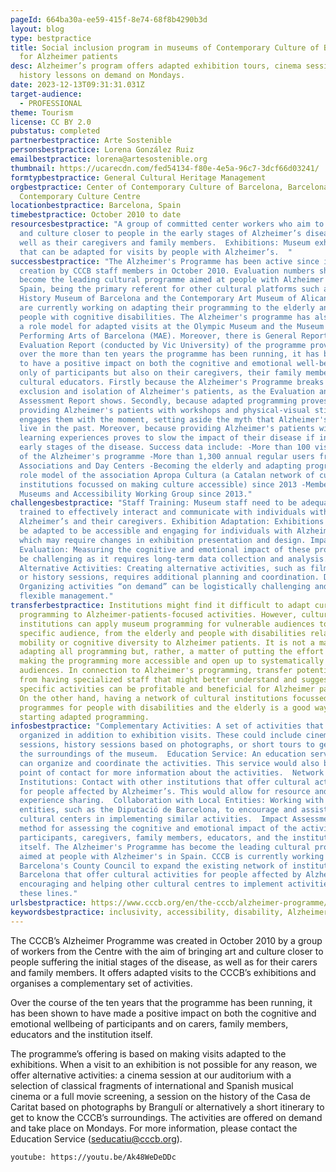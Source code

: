 ```yaml
---
pageId: 664ba30a-ee59-415f-8e74-68f8b4290b3d
layout: blog
type: bestpractice
title: Social inclusion program in museums of Contemporary Culture of Barcelona
  for Alzheimer patients
desc: Alzheimer’s program offers adapted exhibition tours, cinema sessions, and
  history lessons on demand on Mondays.
date: 2023-12-13T09:31:31.031Z
target-audience:
  - PROFESSIONAL
theme: Tourism
license: CC BY 2.0
pubstatus: completed
partnerbestpractice: Arte Sostenible
personsbestpractice: Lorena González Ruiz
emailbestpractice: lorena@artesostenible.org
thumbnail: https://ucarecdn.com/fed54134-f80e-4e5a-96c7-3dcf66d03241/
formtypbestpractice: General Cultural Heritage Management
orgbestpractice: Center of Contemporary Culture of Barcelona, Barcelona's
  Contemporary Culture Centre
locationbestpractice: Barcelona, Spain
timebestpractice: October 2010 to date
resourcesbestpractice: "A group of committed center workers who aim to bring art
  and culture closer to people in the early stages of Alzheimer’s disease, as
  well as their caregivers and family members.  Exhibitions: Museum exhibitions
  that can be adapted for visits by people with Alzheimer’s.  "
successbestpractice: "The Alzheimer's Programme has been active since its
  creation by CCCB staff members in October 2010. Evaluation numbers show it has
  become the leading cultural programme aimed at people with Alzheimer's in
  Spain, being the primary referent for other cultural platforms such as the
  History Museum of Barcelona and the Contemporary Art Museum of Alicante which
  are currently working on adapting their programming to the elderly and to
  people with cognitive disabilities. The Alzheimer's programme has also become
  a role model for adapted visits at the Olympic Museum and the Museum of
  Performing Arts of Barcelona (MAE). Moreover, there is General Report and an
  Evaluation Report (conducted by Vic University) of the programme proving that
  over the more than ten years the programme has been running, it has been shown
  to have a positive impact on both the cognitive and emotional well-being not
  only of participants but also on their caregivers, their family members and on
  cultural educators. Firstly because the Alzheimer's Programme breaks with the
  exclusion and isolation of Alzheimer's patients, as the Evaluation and
  Assessment Report shows. Secondly, because adapted programming proves that
  providing Alzheimer's patients with workshops and physical-visual stimuli
  engages them with the moment, setting aside the myth that Alzheimer's patients
  live in the past. Moreover, because providing Alzheimer's patients with
  learning experiences proves to slow the impact of their disease if in the
  early stages of the disease. Success data include: -More than 100 visits part
  of the Alzheimer's programme -More than 1,300 annual regular users from 30
  Associations and Day Centers -Becoming the elderly and adapting programming
  role model of the association Apropa Cultura (a Catalan network of cultural
  institutions focussed on making culture accessible) since 2013 -Member of the
  Museums and Accessibility Working Group since 2013."
challengesbestpractice: "Staff Training: Museum staff need to be adequately
  trained to effectively interact and communicate with individuals with
  Alzheimer’s and their caregivers. Exhibition Adaptation: Exhibitions need to
  be adapted to be accessible and engaging for individuals with Alzheimer’s,
  which may require changes in exhibition presentation and design. Impact
  Evaluation: Measuring the cognitive and emotional impact of these programs can
  be challenging as it requires long-term data collection and analysis.
  Alternative Activities: Creating alternative activities, such as film programs
  or history sessions, requires additional planning and coordination. Demand:
  Organizing activities “on demand” can be logistically challenging and require
  flexible management."
transferbestpractice: Institutions might find it difficult to adapt current
  programming to Alzheimer-patients-focused activities. However, cultural
  institutions can apply museum programming for vulnerable audiences to a
  specific audience, from the elderly and people with disabilities related to
  mobility or cognitive diversity to Alzheimer patients. It is not a matter of
  adapting all programming but, rather, a matter of putting the effort into
  making the programming more accessible and open up to systematically excluded
  audiences. In connection to Alzheimer's programming, transfer potential comes
  from having specialized staff that might better understand and suggest how
  specific activities can be profitable and beneficial for Alzheimer patients.
  On the other hand, having a network of cultural institutions focussed on
  programmes for people with disabilities and the elderly is a good way of
  starting adapted programming.
infosbestpractice: "Complementary Activities: A set of activities that can be
  organized in addition to exhibition visits. These could include cinema
  sessions, history sessions based on photographs, or short tours to get to know
  the surroundings of the museum.  Education Service: An education service that
  can organize and coordinate the activities. This service would also be the
  point of contact for more information about the activities.  Network of
  Institutions: Contact with other institutions that offer cultural activities
  for people affected by Alzheimer’s. This would allow for resource and
  experience sharing.  Collaboration with Local Entities: Working with local
  entities, such as the Diputació de Barcelona, to encourage and assist other
  cultural centers in implementing similar activities.  Impact Assessment: A
  method for assessing the cognitive and emotional impact of the activities on
  participants, caregivers, family members, educators, and the institution
  itself. The Alzheimer's Programme has become the leading cultural programme
  aimed at people with Alzheimer's in Spain. CCCB is currently working alongside
  Barcelona's County Council to expand the existing network of institutions in
  Barcelona that offer cultural activities for people affected by Alzheimer's,
  encouraging and helping other cultural centres to implement activities along
  these lines."
urlsbestpractice: https://www.cccb.org/en/the-cccb/alzheimer-programme/231797
keywordsbestpractice: inclusivity, accessibility, disability, Alzheimer programming, Sustainability
---
```

The CCCB’s Alzheimer Programme was created in October 2010 by a group of workers from the Centre with the aim of bringing art and culture closer to people suffering the initial stages of the disease, as well as for their carers and family members. It offers adapted visits to the CCCB’s exhibitions and organises a complementary set of activities.

Over the course of the ten years that the programme has been running, it has been shown to have made a positive impact on both the cognitive and emotional wellbeing of participants and on carers, family members, educators and the institution itself.

The programme’s offering is based on making visits adapted to the exhibitions. When a visit to an exhibition is not possible for any reason, we offer alternative activities: a cinema session at our auditorium with a selection of classical fragments of international and Spanish musical cinema or a full movie screening, a session on the history of the Casa de Caritat based on photographs by Brangulí or alternatively a short itinerary to get to know the CCCB’s surroundings. The activities are offered on demand and take place on Mondays. For more information, please contact the Education Service (seducatiu@cccb.org).



`youtube: https://youtu.be/Ak48WeDeDDc`